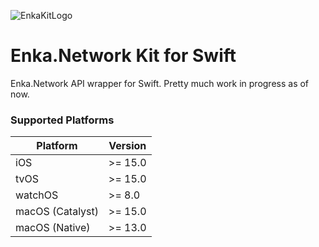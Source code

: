 ![EnkaKitLogo](https://user-images.githubusercontent.com/5305147/236210688-584f0420-e42a-456e-8b20-306529fe75e7.png)

# Enka.Network Kit for Swift

Enka.Network API wrapper for Swift. Pretty much work in progress as of now.

### Supported Platforms

| Platform | Version |
| ------ | ------ |
| iOS | >= 15.0 |
| tvOS | >= 15.0 |
| watchOS | >= 8.0 |
| macOS (Catalyst) | >= 15.0 |
| macOS (Native) | >= 13.0 |
